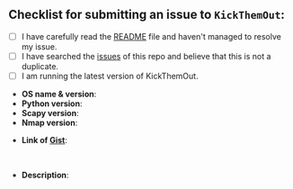 <!--
  Hi there! Thank you for bringing an issue to out attention.

  Before submitting, let's make sure of a few things.
  Please ensure the following boxes are ticked if they apply.
  If they do not, please try and fulfill them first.
-->

<!-- Checked checkbox should look like this: [x] -->

## Checklist for submitting an issue to `KickThemOut`:

- [ ] I have carefully read the [README](https://github.com/k4m4/kickthemout/blob/master/README.rst) file and haven't managed to resolve my issue.
- [ ] I have searched the [issues](https://github.com/k4m4/kickthemout/issues?utf8=%E2%9C%93&q=is%3Aissue) of this repo and believe that this is not a duplicate.
- [ ] I am running the latest version of KickThemOut.

<!-- 
  Once all boxes are ticked, it would be very helpful if you could fill in the
  following list with the appropriate information. 
--> 

- **OS name & version**: <!-- Replace with os name & version -->
- **Python version**: <!-- Replace with python version -->
- **Scapy version**: <!-- Replace with scapy version -->
- **Nmap version**: <!-- Replace with nmap version -->
<!-- Please create a Gist with the response of a `$ sudo python -vvv kickthemout.py` verbosity command -->
- **Link of [Gist](https://gist.github.com/)**: <!-- Replace with gist link -->  

<!-- Now feel free to write about your issue; please remember to be as descriptive as possible! Thanks again! 🙌 ❤️ --><br/ >

- **Description**: <!-- Replace with a short description of your issue -->
